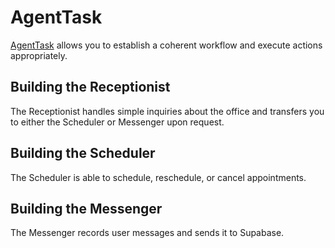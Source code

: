 # AgentTask
[AgentTask](https://github.com/yepher/livekit_info/blob/main/API_GUIDE.md#agenttask-class) allows you to establish a coherent workflow and execute actions appropriately. 

## Building the Receptionist 
The Receptionist handles simple inquiries about the office and transfers you to either the Scheduler or Messenger upon request. 

## Building the Scheduler
The Scheduler is able to schedule, reschedule, or cancel appointments. 

## Building the Messenger
The Messenger records user messages and sends it to Supabase. 
